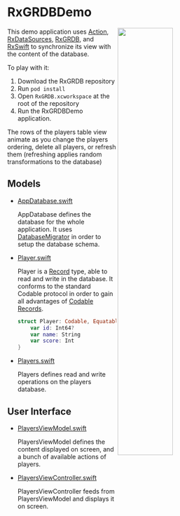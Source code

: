 RxGRDBDemo
==========

<img align="right" src="https://raw.githubusercontent.com/groue/RxGRDB/dev/demo-app/Documentation/RxGRDBDemo/Documentation/Demo1.png" width="50%">

This demo application uses [Action], [RxDataSources], [RxGRDB], and [RxSwift] to synchronize its view with the content of the database.

To play with it:

1. Download the RxGRDB repository
2. Run `pod install`
3. Open `RxGRDB.xcworkspace` at the root of the repository
4. Run the RxGRDBDemo application.

The rows of the players table view animate as you change the players ordering, delete all players, or refresh them (refreshing applies random transformations to the database)

## Models

- [AppDatabase.swift](RxGRDBDemo/AppDatabase.swift)
    
    AppDatabase defines the database for the whole application. It uses [DatabaseMigrator](https://github.com/groue/GRDB.swift/blob/master/README.md#migrations) in order to setup the database schema.

- [Player.swift](RxGRDBDemo/Models/Player.swift)
    
    Player is a [Record](https://github.com/groue/GRDB.swift/blob/master/README.md#records) type, able to read and write in the database. It conforms to the standard Codable protocol in order to gain all advantages of [Codable Records](https://github.com/groue/GRDB.swift/blob/master/README.md#codable-records).
    
    ```swift
    struct Player: Codable, Equatable {
        var id: Int64?
        var name: String
        var score: Int
    }
    ```

- [Players.swift](RxGRDBDemo/Models/Players.swift)
    
    Players defines read and write operations on the players database.


## User Interface

- [PlayersViewModel.swift](RxGRDBDemo/UI/PlayersViewModel.swift)
    
    PlayersViewModel defines the content displayed on screen, and a bunch of available actions of players.

- [PlayersViewController.swift](RxGRDBDemo/UI/PlayersViewController.swift)
    
    PlayersViewController feeds from PlayersViewModel and displays it on screen.


[Action]: https://github.com/RxSwiftCommunity/Action
[RxDataSources]: https://github.com/RxSwiftCommunity/RxDataSources
[RxGRDB]: http://github.com/RxSwiftCommunity/RxGRDB
[RxSwift]: https://github.com/ReactiveX/RxSwift
